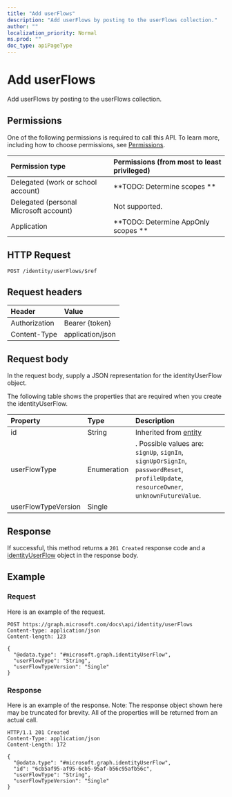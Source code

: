 ```yaml
---
title: "Add userFlows"
description: "Add userFlows by posting to the userFlows collection."
author: ""
localization_priority: Normal
ms.prod: ""
doc_type: apiPageType
---
```


# Add userFlows

Add userFlows by posting to the userFlows collection.

## Permissions
One of the following permissions is required to call this API. To learn more, including how to choose permissions, see [Permissions](/concepts/permissions-reference.md).

|Permission type|Permissions (from most to least privileged)|
|:---|:---|
|Delegated (work or school account)|**TODO: Determine scopes **|
|Delegated (personal Microsoft account)|Not supported.|
|Application|**TODO: Determine AppOnly scopes **|

## HTTP Request
<!-- {
  "blockType": "ignored"
}
-->
``` http
POST /identity/userFlows/$ref
```

## Request headers
|Header|Value|
|:---|:---|
|Authorization|Bearer {token}|
|Content-Type|application/json|

## Request body
In the request body, supply a JSON representation for the identityUserFlow object.

The following table shows the properties that are required when you create the identityUserFlow.

|Property|Type|Description|
|:---|:---|:---|
|id|String| Inherited from [entity](../resources/entity.md)|
|userFlowType|Enumeration|. Possible values are: `signUp`, `signIn`, `signUpOrSignIn`, `passwordReset`, `profileUpdate`, `resourceOwner`, `unknownFutureValue`.|
|userFlowTypeVersion|Single||



## Response
If successful, this method returns a `201 Created` response code and a [identityUserFlow](../resources/identityuserflow.md) object in the response body.

## Example

### Request
Here is an example of the request.
<!-- {
  "blockType": "request",
  "name": "create_identityuserflow_from_"
}
-->
``` http
POST https://graph.microsoft.com/docs\api/identity/userFlows
Content-type: application/json
Content-length: 123

{
  "@odata.type": "#microsoft.graph.identityUserFlow",
  "userFlowType": "String",
  "userFlowTypeVersion": "Single"
}
```

### Response
Here is an example of the response. Note: The response object shown here may be truncated for brevity. All of the properties will be returned from an actual call.
<!-- {
  "blockType": "response",
  "truncated": true,
  "@odata.type": "microsoft.graph.identityuserflow"
}
-->
``` http
HTTP/1.1 201 Created
Content-Type: application/json
Content-Length: 172

{
  "@odata.type": "#microsoft.graph.identityUserFlow",
  "id": "6cb5af95-af95-6cb5-95af-b56c95afb56c",
  "userFlowType": "String",
  "userFlowTypeVersion": "Single"
}
```

